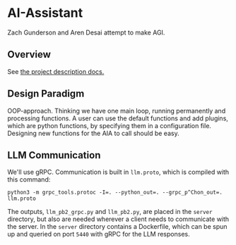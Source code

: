 # AI-Assistant
Zach Gunderson and Aren Desai attempt to make AGI.

## Overview
See [the project description docs.](https://docs.google.com/document/d/1LAKMdX9D1TIlcan3xt2AHcYOopl7pGLNz-sFh7Ijrn0/edit)

## Design Paradigm
OOP-approach. Thinking we have one main loop, running permanently and processing functions. A user can use the default functions and add plugins, which are python functions, by specifying them in a configuration file. Designing new functions for the AIA to call should be easy. 

## LLM Communication
We'll use gRPC. Communication is built in ```llm.proto```, which is compiled with this command:
```
python3 -m grpc_tools.protoc -I=. --python_out=. --grpc_p^Chon_out=. llm.proto
```

The outputs, ```llm_pb2_grpc.py``` and ```llm_pb2.py```, are placed in the ```server``` directory, but also are needed wherever a client needs to communicate with the server. 
In the ```server``` directory contains a Dockerfile, which can be spun up and queried on port ```5440``` with gRPC for the LLM responses. 
